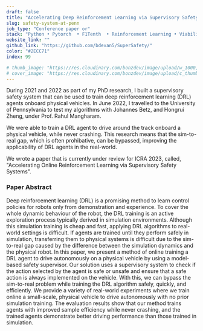 ```yaml
---
draft: false
title: "Accelerating Deep Reinforcement Learning via Supervisory Safety Systems"
slug: safety-system-at-penn
job_type: "Conference paper or"
stack: "Python • Pytorch  • F1Tenth  • Reinforcement Learning • Viability Theory "
website_link: ""
github_link: "https://github.com/bdevan5/SuperSafety/"
color: "#2ECC71"
index: 99

# thumb_image: "https://res.cloudinary.com/bonzdev/image/upload/w_1000,ar_16:9,c_fill,g_auto/v1621922693/mockup_crop/iiw_crop_z7h93m.png"
# cover_image: "https://res.cloudinary.com/bonzdev/image/upload/c_thumb,w_500,g_face/v1622111359/mockup_crop/iiw_crop_z7h93m.png"
---
```



During 2021 and 2022 as part of my PhD research, I built a supervisory safety system that can be used to train deep reinforcement learning (DRL) agents onboard physical vehicles. 
In June 2022, I travelled to the University of Pennsylvania to test my algorithms with Johannes Betz, and Hongrui Zheng, under Prof. Rahul Mangharam.

We were able to train a DRL agent to drive around the track onboard a physical vehicle, while never crashing.
This research means that the sim-to-real gap, which is often prohibative, can be bypassed, improving the applicability of DRL agents in the real-world.

We wrote a paper that is currently under review for ICRA 2023, called, "Accelerating Online Reinforcement Learning via Supervisory Safety Systems".

### Paper Abstract

Deep reinforcement learning (DRL) is a promising method to learn control policies for robots only from demonstration and experience. 
To cover the whole dynamic behaviour of the robot, the DRL training is an active exploration process typically derived in simulation environments. 
Although this simulation training is cheap and fast, applying DRL algorithms to real-world settings is difficult.
If agents are trained until they perform safely in simulation, transferring them to physical systems is difficult due to the sim-to-real gap caused by the difference between the simulation dynamics and the physical robot.
In this paper, we present a method of online training a DRL agent to drive autonomously on a physical vehicle by using a model-based safety supervisor. 
Our solution uses a supervisory system to check if the action selected by the agent is safe or unsafe and ensure that a safe action is always implemented on the vehicle.
With this, we can bypass the sim-to-real problem while training the DRL algorithm safely, quickly, and efficiently. 
We provide a variety of real-world experiments where we train online a small-scale, physical vehicle to drive autonomously with no prior simulation training.
The evaluation results show that our method trains agents with improved sample efficiency while never crashing, and the trained agents demonstrate better driving performance than those trained in simulation.









